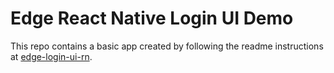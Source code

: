 # Edge React Native Login UI Demo

This repo contains a basic app created by following the readme instructions at [edge-login-ui-rn](https://github.com/Airbitz/edge-login-ui/tree/develop/packages/edge-login-ui-rn).

